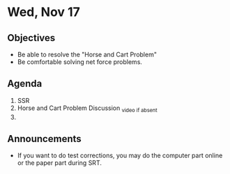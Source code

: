 Wed, Nov 17
=====================  
  
Objectives  
------------  
- Be able to resolve the "Horse and Cart Problem"
- Be comfortable solving net force problems.
  
Agenda    
---------    

1. SSR
2. Horse and Cart Problem Discussion <sub>video if absent</sub>
3. 


Announcements 
 -------------  
- If you want to do test corrections, you may do the computer part online or the paper part during SRT.

<!--stackedit_data:
eyJoaXN0b3J5IjpbMTc0NjQ3ODQ5NCw5MDg4MTQyMSwtNTgxOD
A5MTY1LDIwNzgwMTcyNTQsLTExNDk5MDQzMDgsLTk1OTcxNjM2
NCwtMTc1NTk3OTk5MSwtMTYwNzMxNzE2NywtMTg2MzE3Mjk3OS
wxMTc1ODY5NTIyLDU0NjU3MDk0MSwtMTM2NzUyNDc2NiwxODM0
NjA4ODU3LDIxNDE2NzQ4MjMsNzg0MDE4NzIsNTc2NjkxMDczLC
0xMzYzMjY3NzYzLC0yMTQ2NjUyMTE2LDE0NTcwOTM0MjIsLTIw
MTI5MDAzNTVdfQ==
-->